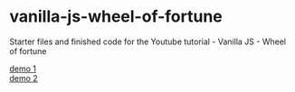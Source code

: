 # vanilla-js-wheel-of-fortune
Starter files and finished code for the Youtube tutorial - Vanilla JS - Wheel of fortune

[demo 1](./vanilla-js-wheel-of-fortune-START-HERE)  
[demo 2](./vanilla-js-wheel-of-fortune-FINISHED)

